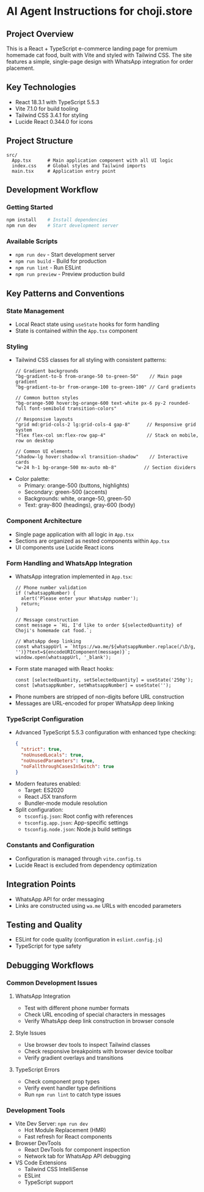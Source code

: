 # AI Agent Instructions for choji.store

## Project Overview
This is a React + TypeScript e-commerce landing page for premium homemade cat food, built with Vite and styled with Tailwind CSS. The site features a simple, single-page design with WhatsApp integration for order placement.

## Key Technologies
- React 18.3.1 with TypeScript 5.5.3
- Vite 7.1.0 for build tooling
- Tailwind CSS 3.4.1 for styling
- Lucide React 0.344.0 for icons

## Project Structure
```
src/
  App.tsx      # Main application component with all UI logic
  index.css    # Global styles and Tailwind imports
  main.tsx     # Application entry point
```

## Development Workflow

### Getting Started
```bash
npm install    # Install dependencies
npm run dev    # Start development server
```

### Available Scripts
- `npm run dev` - Start development server
- `npm run build` - Build for production
- `npm run lint` - Run ESLint
- `npm run preview` - Preview production build

## Key Patterns and Conventions

### State Management
- Local React state using `useState` hooks for form handling
- State is contained within the `App.tsx` component

### Styling
- Tailwind CSS classes for all styling with consistent patterns:
  ```tsx
  // Gradient backgrounds
  "bg-gradient-to-b from-orange-50 to-green-50"    // Main page gradient
  "bg-gradient-to-br from-orange-100 to-green-100" // Card gradients
  
  // Common button styles
  "bg-orange-500 hover:bg-orange-600 text-white px-6 py-2 rounded-full font-semibold transition-colors"
  
  // Responsive layouts
  "grid md:grid-cols-2 lg:grid-cols-4 gap-8"      // Responsive grid system
  "flex flex-col sm:flex-row gap-4"               // Stack on mobile, row on desktop
  
  // Common UI elements
  "shadow-lg hover:shadow-xl transition-shadow"    // Interactive cards
  "w-24 h-1 bg-orange-500 mx-auto mb-8"          // Section dividers
  ```
- Color palette:
  - Primary: orange-500 (buttons, highlights)
  - Secondary: green-500 (accents)
  - Backgrounds: white, orange-50, green-50
  - Text: gray-800 (headings), gray-600 (body)

### Component Architecture
- Single page application with all logic in `App.tsx`
- Sections are organized as nested components within `App.tsx`
- UI components use Lucide React icons

### Form Handling and WhatsApp Integration
- WhatsApp integration implemented in `App.tsx`:
  ```tsx
  // Phone number validation
  if (!whatsappNumber) {
    alert('Please enter your WhatsApp number');
    return;
  }
  
  // Message construction
  const message = `Hi, I'd like to order ${selectedQuantity} of Choji's homemade cat food.`;
  
  // WhatsApp deep linking
  const whatsappUrl = `https://wa.me/${whatsappNumber.replace(/\D/g, '')}?text=${encodeURIComponent(message)}`;
  window.open(whatsappUrl, '_blank');
  ```
- Form state managed with React hooks:
  ```tsx
  const [selectedQuantity, setSelectedQuantity] = useState('250g');
  const [whatsappNumber, setWhatsappNumber] = useState('');
  ```
- Phone numbers are stripped of non-digits before URL construction
- Messages are URL-encoded for proper WhatsApp deep linking

### TypeScript Configuration
- Advanced TypeScript 5.5.3 configuration with enhanced type checking:
  ```json
  {
    "strict": true,
    "noUnusedLocals": true,
    "noUnusedParameters": true,
    "noFallthroughCasesInSwitch": true
  }
  ```
- Modern features enabled:
  - Target: ES2020
  - React JSX transform
  - Bundler-mode module resolution
- Split configuration:
  - `tsconfig.json`: Root config with references
  - `tsconfig.app.json`: App-specific settings
  - `tsconfig.node.json`: Node.js build settings

### Constants and Configuration
- Configuration is managed through `vite.config.ts`
- Lucide React is excluded from dependency optimization

## Integration Points
- WhatsApp API for order messaging
- Links are constructed using `wa.me` URLs with encoded parameters

## Testing and Quality
- ESLint for code quality (configuration in `eslint.config.js`)
- TypeScript for type safety

## Debugging Workflows

### Common Development Issues
1. WhatsApp Integration
   - Test with different phone number formats
   - Check URL encoding of special characters in messages
   - Verify WhatsApp deep link construction in browser console

2. Style Issues
   - Use browser dev tools to inspect Tailwind classes
   - Check responsive breakpoints with browser device toolbar
   - Verify gradient overlays and transitions

3. TypeScript Errors
   - Check component prop types
   - Verify event handler type definitions
   - Run `npm run lint` to catch type issues

### Development Tools
- Vite Dev Server: `npm run dev`
  - Hot Module Replacement (HMR)
  - Fast refresh for React components
- Browser DevTools
  - React DevTools for component inspection
  - Network tab for WhatsApp API debugging
- VS Code Extensions
  - Tailwind CSS IntelliSense
  - ESLint
  - TypeScript support
